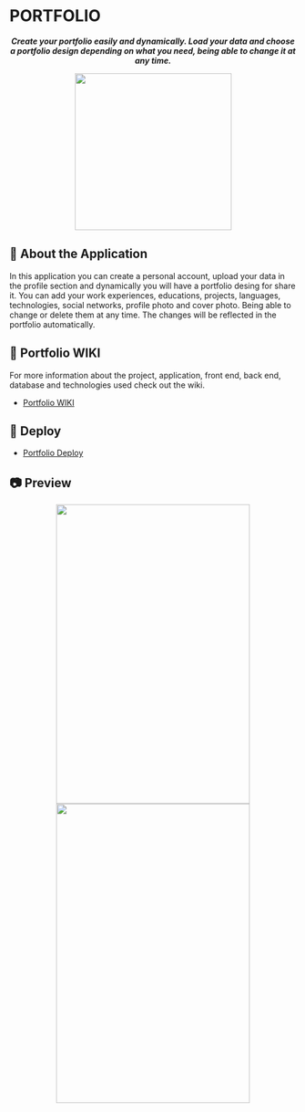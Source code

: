 # <b> PORTFOLIO</b>

**_<p align="center">Create your portfolio easily and dynamically. Load your data and choose a portfolio design depending on what you need, being able to change it at any time.</p>_**

<p align="center">
<img src="https://github.com/mgmaxi/Portfolio-Front-End/blob/main/src/assets/logos/logoMMG.png" width="275" height="275" >
</p>

## 📄 <b> About the Application </b>

In this application you can create a personal account, upload your data in the profile section and dynamically you will have a portfolio desing for share it.
You can add your work experiences, educations, projects, languages, technologies, social networks, profile photo and cover photo. Being able to change or delete them at any time. The changes will be reflected in the portfolio automatically.

## 📖 <b> Portfolio WIKI </b>

For more information about the project, application, front end, back end, database and technologies used check out the wiki.

- [Portfolio WIKI](https://github.com/mgmaxi/Portfolio-Front-End/wiki)

## 🚀 <b> Deploy</b>

- [Portfolio Deploy](https://mgm-portfolio.web.app/home)

## 📷 <b> Preview </b>

<p align="center">
<img src="https://github.com/mgmaxi/Portfolio-Front-End/blob/main/src/assets/image/home/guide-template.png" width="340" height="525" >

<img src="https://github.com/mgmaxi/Portfolio-Front-End/blob/main/src/assets/image/home/guide-profile.png" width="340" height="525" >
</p>
